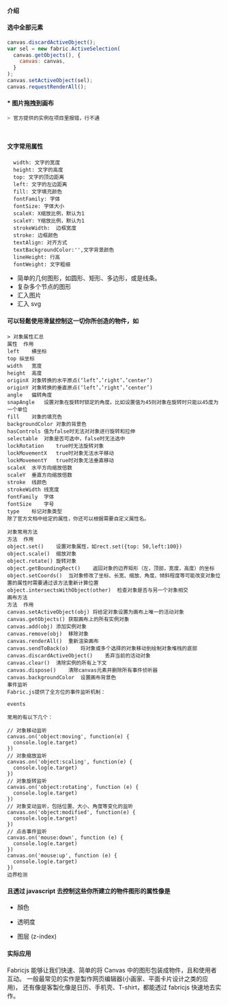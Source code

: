 <!--
 * @Author       : 李才人
 * @Date         : 2020-08-22 21:12:52
 * @LastEditors  : 李才人(7737841@qq.com)
 * @LastEditTime : 2020-09-11 14:50:31
 * @FilePath     : /EvernoteWeb/Fabricjs笔记系列/fabric.js/DOC/问题记录点.md
-->
#### 介绍



#### 选中全部元素
``` javascript
canvas.discardActiveObject();
var sel = new fabric.ActiveSelection(
  canvas.getObjects(), {
    canvas: canvas,
  }
);
canvas.setActiveObject(sel);
canvas.requestRenderAll();
```

#### * 图片拖拽到画布
``` javascript
> 官方提供的实例在项目里报错，行不通




```
#### 文字常用属性
```
  width: 文字的宽度
  height: 文字的高度
  top: 文字的顶边距离
  left: 文字的左边距离
  fill: 文字填充颜色
  fontFamily: 字体
  fontSize: 字体大小
  scaleX: X缩放比例，默认为1
  scaleY: Y缩放比例，默认为1
  strokeWidth:  边框宽度
  stroke: 边框颜色
  textAlign: 对齐方式
  textBackgroundColor:'',文字背景颜色
  lineHeight: 行高
  fontWeight: 文字粗细
```
- 简单的几何图形，如圆形、矩形、多边形，或是线条。
- 复杂多个节点的图形
- 汇入图片
- 汇入 svg

#### 可以轻鬆使用滑鼠控制这一切你所创造的物件，如

```
> 对象属性汇总
属性	作用
left	横坐标
top	纵坐标
width	宽度
height	高度
originX	对象转换的水平原点(‘left’，’right’，’center’)
originY	对象转换的垂直原点(‘left’，’right’，’center’)
angle	偏转角度
snapAngle	设置对象在旋转时锁定的角度。比如设置值为45则对象在旋转时只能以45度为一个单位
fill	对象的填充色
backgroundColor	对象的背景色
hasControls	值为false时无法对对象进行旋转和拉伸
selectable	对象是否可选中，false时无法选中
lockRotation	true时无法旋转对象
lockMovementX	true时对象无法水平移动
lockMovementY	true时对象无法垂直移动
scaleX	水平方向缩放倍数
scaleY	垂直方向缩放倍数
stroke	线颜色
strokeWidth	线宽度
fontFamily	字体
fontSize	字号
type	标记对象类型
除了官方文档中给定的属性，你还可以根据需要自定义属性名。

对象常用方法
方法	作用
object.set()	设置对象属性，如rect.set({top: 50,left:100})
object.scale()	缩放对象
object.rotate()	旋转对象
object.getBoundingRect()	返回对象的边界矩形（左，顶部，宽度，高度）的坐标
object.setCoords()	当对象修改了坐标、长宽、缩放、角度、倾斜程度等可能改变对象位置的属性时需要通过该方法重新计算位置
object.intersectsWithObject(other)	检查对象是否与另一个对象相交
画布方法
方法	作用
canvas.setActiveObject(obj)	将给定对象设置为画布上唯一的活动对象
canvas.getObjects()	获取画布上的所有实例对象
canvas.add(obj)	添加实例对象
canvas.remove(obj)	移除对象
canvas.renderAll()	重新渲染画布
canvas.sendToBack(o)	将对象或多个选择的对象移动到绘制对象堆栈的底部
canvas.discardActiveObject()	丢弃当前的活动对象
canvas.clear()	清除实例的所有上下文
canvas.dispose()	清除canvas元素并删除所有事件侦听器
canvas.backgroundColor	设置画布背景色
事件监听
Fabric.js提供了全方位的事件监听机制：

events

常用的有以下几个：

// 对象移动监听
canvas.on('object:moving', function(e) {
  console.log(e.target)
})
// 对象缩放监听
canvas.on('object:scaling', function(e) {
  console.log(e.target)
})
// 对象旋转监听
canvas.on('object:rotating', function (e) {
  console.log(e.target)
})
// 对象变动监听，包括位置、大小、角度等变化的监听
canvas.on('object:modified', function(e) {
  console.log(e.target)
})
// 点击事件监听
canvas.on('mouse:down', function (e) {
  console.log(e.target)
})
canvas.on('mouse:up', function (e) {
  console.log(e.target)
})
边界检测

```

#### 且透过 javascript 去控制这些你所建立的物件图形的属性像是

- 顏色

- 透明度

- 图层 (z-index)

#### 实际应用

  Fabricjs 能够让我们快速、简单的将 Canvas 中的图形包装成物件，且和使用者互动。
  一般最常见的实作是製作网页编辑器(小画家、平面卡片设计之类的应用)，
  还有像是客製化像是日历、手机壳、T-shirt，都能透过 fabricjs 快速地去实作。